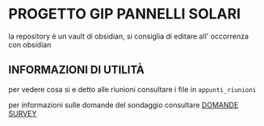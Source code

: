 #  PROGETTO GIP PANNELLI SOLARI

la repository è un vault di obsidian, si consiglia di editare all' occorrenza con obsidian
## INFORMAZIONI DI UTILITÀ

per vedere cosa si e detto alle riunioni consultare i file in `appunti_riunioni`

per informazioni sulle domande del sondaggio consultare  [DOMANDE SURVEY](DOMANDE%20SURVEY.md) 
